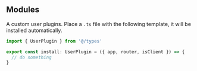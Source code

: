 ## Modules

A custom user plugins. Place a `.ts` file with the following template, it will be installed automatically.

```ts
import { UserPlugin } from '@/types'

export const install: UserPlugin = ({ app, router, isClient }) => {
  // do something
}
```
